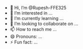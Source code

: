 - 👋 Hi, I’m @Rupesh-FFE325
- 👀 I’m interested in ...
- 🌱 I’m currently learning ...
- 💞️ I’m looking to collaborate on ...
- 📫 How to reach me ...
- 😄 Pronouns: ...
- ⚡ Fun fact: ...

<!---
Rupesh-FFE325/Rupesh-FFE325 is a ✨ special ✨ repository because its `README.md` (this file) appears on your GitHub profile.
You can click the Preview link to take a look at your changes.
--->

